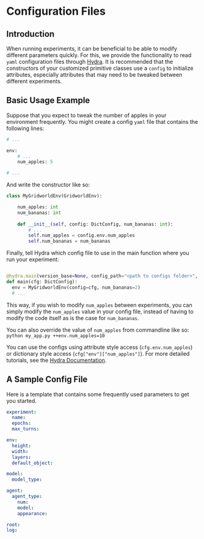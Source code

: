 # Configuration Files

## Introduction
When running experiments, it can be beneficial to be able to modify different parameters quickly. 
For this, we provide the functionality to read ``yaml`` configuration files through [Hydra](https://hydra.cc/).
It is recommended that the constructors of your customized primitive classes use a `config` to initialize attributes, 
especially attributes that may need to be tweaked between different experiments.


## Basic Usage Example

Suppose that you expect to tweak the number of apples in your environment frequently.
You might create a config ``yaml`` file that contains the following lines:
```python
# ...

env:
    # ...
    num_apples: 5

# ...
```

And write the constructor like so:
```python
class MyGridworldEnv(GridworldEnv):

    num_apples: int
    num_bananas: int
    
    def __init__(self, config: DictConfig, num_bananas: int):
        # ...
        self.num_apples = config.env.num_apples
        self.num_bananas = num_bananas
```

Finally, tell Hydra which config file to use in the main function where you run your experiment:
```python

@hydra.main(version_base=None, config_path="<path to configs folder>", config_name="<config file name>")
def main(cfg: DictConfig):
  env = MyGridworldEnv(config=cfg, num_bananas=2)
  # ...
```

This way, if you wish to modify `num_apples` between experiments, you can simply modify the `num_apples` value in your config file, 
instead of having to modify the code itself as is the case for `num_bananas`.

You can also override the value of `num_apples` from commandline like so: ``python my_app.py ++env.num_apples=10``

You can use the configs using attribute style access (`cfg.env.num_apples`) or dictionary style access (`cfg["env"]["num_apples"]`). For more detailed tutorials, see the [Hydra Documentation](https://hydra.cc/docs/tutorials/intro/).

## A Sample Config File

Here is a template that contains some frequently used parameters to get you started.
```yaml
experiment:
  name:
  epochs:
  max_turns:

env:
  height:
  width:
  layers:
  default_object:

model:
  model_type:

agent:
  agent_type:
    num:
    model:
    appearance:

root:
log:
```